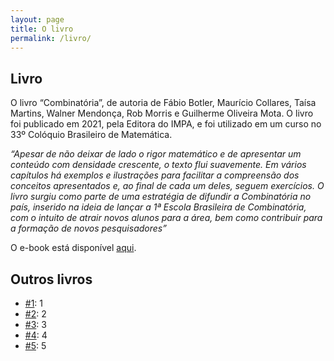 ```yaml
---
layout: page
title: O livro
permalink: /livro/
---
```


## Livro

O livro “Combinatória”, de autoria de Fábio Botler, Maurício Collares, Taísa Martins, Walner Mendonça, Rob Morris e Guilherme Oliveira Mota. O livro foi publicado em 2021, pela Editora do IMPA, e foi utilizado em um curso no 33º Colóquio Brasileiro de Matemática.

*“Apesar de não deixar de lado o rigor matemático e de apresentar um conteúdo com densidade crescente, o texto flui suavemente. Em vários capítulos há exemplos e ilustrações para facilitar a compreensão dos conceitos apresentados e, ao final de cada um deles, seguem exercícios. O livro surgiu como parte de uma estratégia de difundir a Combinatória no país, inserido na ideia de lançar a 1ª Escola Brasileira de Combinatória, com o intuito de atrair novos alunos para a área, bem como contribuir para a formação de novos pesquisadores”*

O e-book está disponível [aqui](https://impa.br/wp-content/uploads/2022/01/33CBM02-eBook.pdf). 

## Outros livros

* [#1](http://www.example.com/): 1
* [#2](http://www.example.com/): 2
* [#3](http://www.example.com/): 3
* [#4](http://www.example.com/): 4
* [#5](http://www.example.com/): 5

